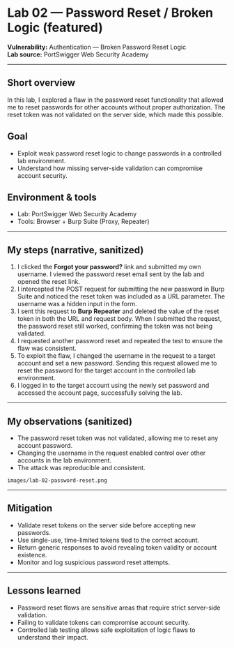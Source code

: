 # Lab 02 — Password Reset / Broken Logic (featured)

**Vulnerability:** Authentication — Broken Password Reset Logic  
**Lab source:** PortSwigger Web Security Academy  


---

## Short overview
In this lab, I explored a flaw in the password reset functionality that allowed me to reset passwords for other accounts without proper authorization. The reset token was not validated on the server side, which made this possible.

## Goal
- Exploit weak password reset logic to change passwords in a controlled lab environment.  
- Understand how missing server-side validation can compromise account security.

## Environment & tools
- Lab: PortSwigger Web Security Academy  
- Tools: Browser + Burp Suite (Proxy, Repeater)

---

## My steps (narrative, sanitized)

1. I clicked the **Forgot your password?** link and submitted my own username. I viewed the password reset email sent by the lab and opened the reset link.  
2. I intercepted the POST request for submitting the new password in Burp Suite and noticed the reset token was included as a URL parameter. The username was a hidden input in the form.  
3. I sent this request to **Burp Repeater** and deleted the value of the reset token in both the URL and request body. When I submitted the request, the password reset still worked, confirming the token was not being validated.  
4. I requested another password reset and repeated the test to ensure the flaw was consistent.  
5. To exploit the flaw, I changed the username in the request to a target account and set a new password. Sending this request allowed me to reset the password for the target account in the controlled lab environment.  
6. I logged in to the target account using the newly set password and accessed the account page, successfully solving the lab.

---

## My observations (sanitized)
- The password reset token was not validated, allowing me to reset any account password.  
- Changing the username in the request enabled control over other accounts in the lab environment.  
- The attack was reproducible and consistent.

 `images/lab-02-password-reset.png`

---

## Mitigation
- Validate reset tokens on the server side before accepting new passwords.  
- Use single-use, time-limited tokens tied to the correct account.  
- Return generic responses to avoid revealing token validity or account existence.  
- Monitor and log suspicious password reset attempts.

---

## Lessons learned
- Password reset flows are sensitive areas that require strict server-side validation.  
- Failing to validate tokens can compromise account security.  
- Controlled lab testing allows safe exploitation of logic flaws to understand their impact.
